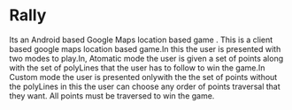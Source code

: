 # Rally
Its an Android based Google Maps location based game .
This is a client based google maps location based game.In this the user is presented with two modes to play.In, Atomatic mode
the user is given a set of points along with the set of polyLines that the user has to follow to win the game.In Custom mode the user is 
presented onlywith the the set of points without the polyLines in this the user can choose any order of points traversal that they want.
All points must be traversed to win the game.
